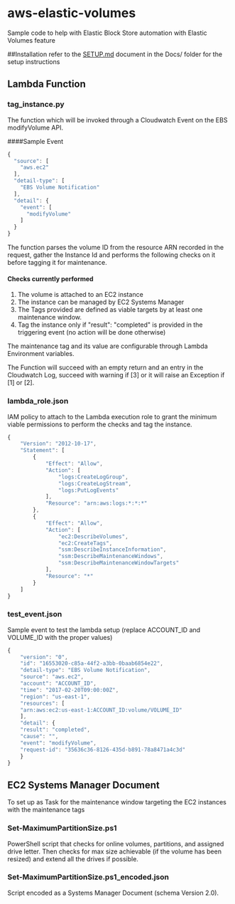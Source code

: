 # aws-elastic-volumes
Sample code to help with Elastic Block Store automation with Elastic Volumes feature

##Installation
refer to the [SETUP.md](Docs/SETUP.md) document in the Docs/ folder for the setup instructions

## Lambda Function
### tag_instance.py
The function which will be invoked through a Cloudwatch Event on the EBS modifyVolume API.

####Sample Event

```javascript
{
  "source": [
    "aws.ec2"
  ],
  "detail-type": [
    "EBS Volume Notification"
  ],
  "detail": {
    "event": [
      "modifyVolume"
    ]
  }
}
```

The function parses the volume ID from the resource ARN recorded in the request, gather the Instance Id and performs the following checks on it before tagging it for maintenance.
#### Checks currently performed
1. The volume is attached to an EC2 instance
2. The instance can be managed by EC2 Systems Manager
3. The Tags provided are defined as viable targets by at least one maintenance window.
4. Tag the instance only if "result": "completed" is provided in the triggering event (no action will be done otherwise) 

The maintenance tag and its value are configurable through Lambda Environment variables.

The Function will succeed with an empty return and an entry in the Cloudwatch Log, succeed with warning if [3] or it will raise an Exception if [1] or [2].

### lambda_role.json
IAM policy to attach to the Lambda execution role to grant the minimum viable permissions to perform the checks and tag the instance.

```javascript
{
    "Version": "2012-10-17",
    "Statement": [
        {
            "Effect": "Allow",
            "Action": [
                "logs:CreateLogGroup",
                "logs:CreateLogStream",
                "logs:PutLogEvents"
            ],
            "Resource": "arn:aws:logs:*:*:*"
        },
        {
            "Effect": "Allow",
            "Action": [
                "ec2:DescribeVolumes",
                "ec2:CreateTags",
                "ssm:DescribeInstanceInformation",
                "ssm:DescribeMaintenanceWindows",
                "ssm:DescribeMaintenanceWindowTargets"
            ],
            "Resource": "*"
        }
    ]
}
```
### test_event.json
Sample event to test the lambda setup (replace ACCOUNT\_ID and VOLUME\_ID with the proper values)

```javascript
{
    "version": "0",
    "id": "16553020-c85a-44f2-a3bb-0baab6854e22",
    "detail-type": "EBS Volume Notification",
    "source": "aws.ec2",
    "account": "ACCOUNT_ID",
    "time": "2017-02-20T09:00:00Z",
    "region": "us-east-1",
    "resources": [
    "arn:aws:ec2:us-east-1:ACCOUNT_ID:volume/VOLUME_ID"
    ],
    "detail": {
    "result": "completed",
    "cause": "",
    "event": "modifyVolume",
    "request-id": "35636c36-8126-435d-b891-78a8471a4c3d"
    }
}
```

## EC2 Systems Manager Document
To set up as Task for the maintenance window targeting the EC2 instances with the maintenance tags 

### Set-MaximumPartitionSize.ps1
PowerShell script that checks for online volumes, partitions, and assigned drive letter. Then checks for max size achievable (if the volume has been resized) and extend all the drives if possible.

### Set-MaximumPartitionSize.ps1_encoded.json
Script encoded as a Systems Manager Document (schema Version 2.0).



